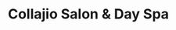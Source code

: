 ---
title: "Collajio Salon & Day Spa"
url: /greenwood-village/collajio-salon-and-day-spa/
shop: hairdresser
---
